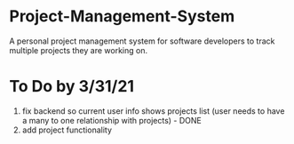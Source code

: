 # Project-Management-System
A personal project management system for software developers to track multiple projects they are working on.

# To Do by 3/31/21
1. fix backend so current user info shows projects list (user needs to have a many to one relationship with projects) - DONE
2. add project functionality